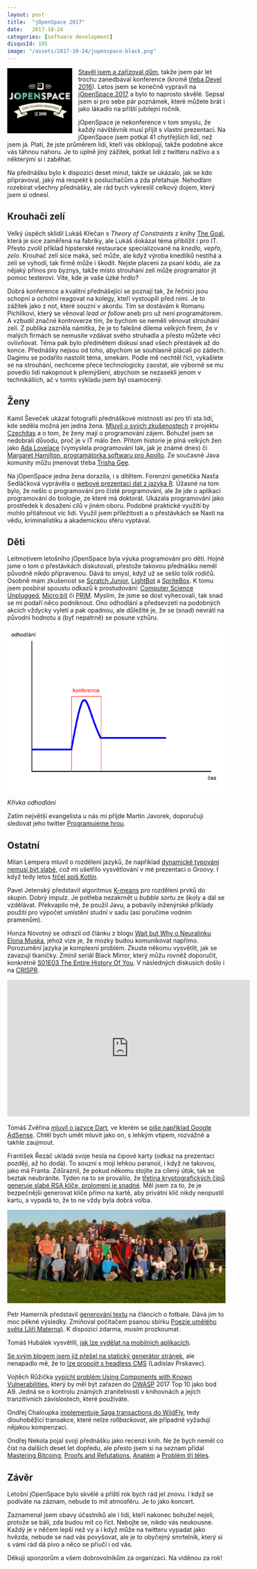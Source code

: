 ```yaml
---
layout: post
title:  "jOpenSpace 2017"
date:   2017-10-24
categories: [software development]
disqusId: 195
image: "/assets/2017-10-24/jopenspace-black.png"
---
```


<div style="float: left; margin: 0 1em 1em 0; text-align: center;"><img src="/assets/2017-10-24/jopenspace-black.png" /></div>

[Stavěl jsem a zařizoval dům](https://blog.zvestov.cz/bydlen%C3%AD/2013/10/29/z-ceho-se-stavi-dum.html), takže jsem pár let trochu zanedbával konference (kromě [třeba Devel 2016](https://blog.zvestov.cz/software%20development/2016/04/05/zlata-horecka-v-it)). Letos jsem se konečně vypravil na [jOpenSpace 2017](http://www.jopenspace.cz/) a bylo to naprosto skvělé. Sepsal jsem si pro sebe pár poznámek, které můžete brát i jako lákadlo na příští jubilejní ročník.

jOpenSpace je nekonference v tom smyslu, že každý návštěvník musí přijít s vlastní prezentací. Na jOpenSpace jsem potkal 41 chytřejších lidí, než jsem já. Platí, že jste průměrem lidí, kteří vás obklopují, takže podobné akce vás táhnou nahoru. Je to úplně jiný zážitek, potkat lidi z twitteru naživo a s některými si i zaběhat.

<!--more-->

Na přednášku bylo k dispozici deset minut, takže se ukázalo, jak se kdo připravoval, jaký má respekt k posluchačům a zda přetahuje. Nehodlám rozebírat všechny přednášky, ale rád bych vykreslil celkový dojem, který jsem si odnesl.

## Krouhači zelí

Velký úspěch sklidil Lukáš Křečan s _Theory of Constraints_ z knihy [The Goal](https://www.goodreads.com/book/show/113934.The_Goal?ac=1&from_search=true), která je sice zaměřená na fabriky, ale Lukáš dokázal téma přiblížit i pro IT. Přesto zvolil příklad hipsterské restaurace specializované na _knedlo, vepřo, zelo_. Krouhač zelí sice maká, seč může, ale když výroba knedlíků nestíhá a zelí se vyhodí, tak firmě může i škodit. Nejste placeni za psaní kódu, ale za nějaký přínos pro byznys, takže místo strouhání zelí může programátor jít pomoc testerovi. Víte, kde je vaše úzké hrdlo?

Dobrá konference a kvalitní přednášející se poznají tak, že řečníci jsou schopní a ochotní reagovat na kolegy, kteří vystoupili před nimi. Je to zážitek jako z not, které souzní v akordu. Tím se dostávám k Romanu Pichlíkovi, který se věnoval _lead or follow_ aneb pro už není programátorem. A vzbudil značné kontroverze tím, že bychom se neměli věnovat strouhání zelí. Z publika zazněla námitka, že je to falešné dilema velkých firem, že v malých firmách se nemusíte vzdávat svého struhadla a přesto můžete věci ovlivňovat. Téma pak bylo předmětem diskusí snad všech přestávek až do konce. Přednášky nejsou od toho, abychom se souhlasně plácali po zádech. Dagimu se podařilo nastolit téma, smekám. Podle mě nechtěl říct, vykašlete se na strouhání, nechceme přece technologicky zaostat, ale výborně se mu povedlo lidi nakopnout k přemýšlení, abychom se nezasekli jenom v technikáliích, ač v tomto výkladu jsem byl osamocený.

## Ženy

Kamil Ševeček ukázal fotografii přednáškové místnosti asi pro tři sta lidí, kde seděla možná jen jedna žena. [Mluvil o svých zkušenostech](http://www.tomcat.cloud/Zeny%20v%20IT.pdf) z projektu [Czechitas](https://www.czechitas.cz/) a o tom, že ženy mají o programování zájem. Bohužel jsem se nedobrali důvodu, proč je v IT málo žen. Přitom historie je plná velkých žen jako [Ada Lovelace](https://cs.wikipedia.org/wiki/Ada_Lovelace) (vymyslela programování tak, jak je známé dnes) či [Margaret Hamilton, programátorka softwaru pro Apollo](https://technet.idnes.cz/margaret-hamilton-programatorka-nasa-apollo-error-free-software-ph3-/tec_vesmir.aspx?c=A160721_114104_tec_vesmir_pka). Ze současné Java komunity můžu jmenovat třeba [Trisha Gee](https://github.com/trishagee).

Na jOpenSpace jedna žena dorazila, i s dítětem. Forenzní genetička Nasťa Sedláčková vyprávěla o [webové prezentaci dat z jazyka R](https://docs.google.com/presentation/d/1tA1QnIuVJ7X31jXywpjQdZ1HCzUlFxZmmBYQZfwLl-0/edit#slide=id.p). Úžasné na tom bylo, že nešlo o programování pro čisté programování, ale že jde o aplikaci programování do biologie, ze které má doktorát. Ukázala programování jako prostředek k dosažení cílů v jiném oboru. Podobné praktické využití by mohlo přitáhnout víc lidí. Využil jsem příležitosti a o přestávkách se Nasti na vědu, kriminalistiku a akademickou sféru vyptával.

## Děti

Leitmotivem letošního jOpenSpace byla výuka programování pro děti. Hojně jsme o tom o přestávkách diskutovali, přestože takovou přednášku neměl původně nikdo připravenou. Dává to smysl, když už se sešlo tolik rodičů. Osobně mám zkušenost se [Scratch Junior](https://www.scratchjr.org/), [LightBot](http://lightbot.com/) a [SpriteBox](http://spritebox.com/hour.html). K tomu jsem posbíral spoustu odkazů k prostudování: [Computer Science Unplugged](http://csunplugged.org/), [Micro:bit](http://microbit.org/) či [PRIM](http://www.imysleni.cz/). Myslím, že jsme se dost vyhecovali, tak snad se mi podaří něco podniknout. Ono odhodlání a předsevzetí na podobných akcích vždycky vyletí a pak opadnou, ale důležité je, že se (snad) nevrátí na původní hodnotu a (byť nepatrně) se posune vzhůru. 

![](/assets/2017-10-24/odhodlání.png)

_Křivka odhodlání_

Zatím největší evangelista u nás mi přijde Martin Javorek, doporučuji sledovat jeho twitter [Programujeme hrou](https://twitter.com/programohrajeme).

## Ostatní

Milan Lempera mluvil o rozdělení jazyků, že například [dynamické typování nemusí být slabé](http://blog.lempera.cz/2017/10/programovaci-jazyky-typy.html), což mi ušetřilo vysvětlování v mé prezentaci o Groovy. I když tedy letos [frčel spíš Kotlin](https://docs.google.com/presentation/d/1PZkLtIe-XNe0Yq2oeX42LUVKvwR-_KbH_R9JyZKNJLQ/edit).

Pavel Jetenský představil algoritmus [K-means](https://cs.wikipedia.org/wiki/K-means) pro rozdělení prvků do skupin. Dobrý impulz. Je potřeba nezakrnět u _bubble sortu_ ze školy a dál se vzdělávat. Překvapilo mě, že použil Javu, a pobavily inženýrské příklady použití pro výpočet umístění studní v sadu (asi poručíme vodním pramenům).

Honza Novotný se odrazil od článku z blogu [Wait but Why o Neuralinku Elona Muska](https://waitbutwhy.com/2017/04/neuralink.html), jehož vize je, že mozky budou komunikovat napřímo. Porozumění jazyka je komplexní problém. Zkuste někomu vysvětlit, jak se zavazují tkaničky. Zmínil seriál Black Mirror, který můžu rovněž doporučit, konkrétně [S01E03 The Entire History Of You](https://www.youtube.com/watch?v=Sw3GIR70HAY). V následných diskusích došlo i na [CRISPR](https://en.wikipedia.org/wiki/CRISPR).

<iframe width="560" height="315" src="https://www.youtube.com/embed/jAhjPd4uNFY" frameborder="0" allowfullscreen></iframe>

Tomáš Zvěřina [mluvil o jazyce Dart](https://docs.google.com/presentation/d/1bh5HurKdNQ5ChFzsqf4vcqRBWTFWYge01IOnCuAsyKw/edit#slide=id.p), ve kterém se [píše například Google AdSense](https://news.dartlang.org/2016/10/google-adsense-angular-dart.html). Chtěl bych umět mluvit jako on, s lehkým vtipem, rozvážně a takhle zaujmout. 

František Řezáč ukládá svoje hesla na čipové karty (odkaz na prezentaci později, až ho dodá). To souzní s moji lehkou paranoií, i když ne takovou, jako má Franta. Zdůraznil, že pokud někomu stojíte za cílený útok, tak se beztak neubráníte. Týden na to se provalilo, že [třetina kryptografických čipů generuje slabé RSA klíče, prolomení je snadné](https://www.root.cz/clanky/tretina-kryptografickych-cipu-generuje-slabe-rsa-klice-prolomeni-je-snadne/). Měl jsem za to, že je bezpečnější generovat klíče přímo na kartě, aby privátní klíč nikdy neopustil kartu, a vypadá to, že to ne vždy byla dobrá volba.

![](/assets/2017-10-24/jopenspace.jpg)

Petr Hamerník představil [generování textu](https://www.dropbox.com/s/17et4h38ahs3xkl/2017-10-jOpenSpace-NLG-PetrHamernik.ppt?dl=0) na článcích o fotbale. Dává jim to moc pěkné výsledky. Zmiňoval počítačem psanou sbírku [Poezie umělého světa (Jiří Materna)](https://www.goodreads.com/book/show/29911030-poezie-um-l-ho-sv-ta?ac=1&from_search=true). K dispozici zdarma, musím prozkoumat.

Tomáš Hubálek vysvětlil, [jak lze vydělat na mobilních aplikacích](https://docs.google.com/presentation/d/1Gt8tj_FYlq0imEXOMHVViPt2CLEA4pybp85IY1flwUg/edit?usp=sharing).

[Se svým blogem jsem již přešel na statický generátor stránek](https://blog.zvestov.cz/software%20development/2017/04/24/staticky-web-s-jekyllrb.html), ale nenapadlo mě, že to [lze propojit s headless CMS](https://blog.prskavec.net/blog/2017/10/jopenspace-2017-a-moje-p%C5%99edn%C3%A1%C5%A1ka-o-jamstacku/) (Ladislav Prskavec).

Vojtěch Růžička [vypíchl problém Using Components with Known Vulnerabilities](https://www.dropbox.com/s/s6czbfzz9r6jiez/ruzicka%20-%20Detekce%20znamych%20zranitelnosti.pptx?dl=0), který by měl být zařazen do [OWASP](www.owasp.org) 2017 Top 10 jako bod A9. Jedná se o kontrolu známých zranitelností v knihovnách a jejich tranzitivních závislostech, které používáte.

Ondřej Chaloupka [implementuje Saga transactions do WildFly](http://chalda.cz/saga/saga.html
), tedy dlouhoběžící transakce, které nelze _rollbackovat_, ale případně vyžadují nějakou kompenzaci.

Ondřej Nekola pojal svoji přednášku jako recenzi knih. Ne že bych neměl co číst na dalších deset let dopředu, ale přesto jsem si na seznam přidal [Mastering Bitcoing](https://www.goodreads.com/book/show/21820378-mastering-bitcoin?ac=1&from_search=true), [Proofs and Refutations](https://www.goodreads.com/book/show/434707.Proofs_and_Refutations?from_search=true), [Anatém](https://www.goodreads.com/book/show/15828656-anat-m?ac=1&from_search=true) a [Problém tří těles](https://www.goodreads.com/book/show/33819718-probl-m-t-t-les).

## Závěr

Letošní jOpenSpace bylo skvělé a příští rok bych rád jel znovu. I když se podíváte na záznam, nebude to mít atmosféru. Je to jako koncert.

Zaznamenal jsem obavy účastníků ale i lidí, kteří nakonec bohužel nejeli, protože se báli, zda budou mít co říct. Nebojte se, nikdo vás neukousne. Každý je v něčem lepší než vy a i když může na twitteru vypadat jako hvězda, nebude se nad vás povyšovat, ale je to obyčejný smrtelník, který si s vámi rád dá pivo a něco se přiučí i od vás.

Děkuji sponzorům a všem dobrovolníkům za organizaci. Na viděnou za rok!